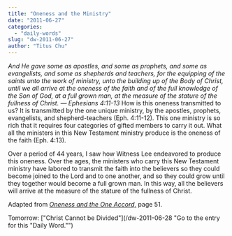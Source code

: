```yaml
---
title: "Oneness and the Ministry"
date: "2011-06-27"
categories: 
  - "daily-words"
slug: "dw-2011-06-27"
author: "Titus Chu"
---
```


_And He gave some as apostles, and some as prophets, and some as evangelists, and some as shepherds and teachers, for the equipping of the saints unto the work of ministry, unto the building up of the Body of Christ, until we all arrive at the oneness of the faith and of the full knowledge of the Son of God, at a full grown man, at the measure of the stature of the fullness of Christ. — Ephesians 4:11-13_ How is this oneness transmitted to us? It is transmitted by the one unique ministry, by the apostles, prophets, evangelists, and shepherd-teachers (Eph. 4:11-12). This one ministry is so rich that it requires four categories of gifted members to carry it out. What all the ministers in this New Testament ministry produce is the oneness of the faith (Eph. 4:13).

Over a period of 44 years, I saw how Witness Lee endeavored to produce this oneness. Over the ages, the ministers who carry this New Testament ministry have labored to transmit the faith into the believers so they could become joined to the Lord and to one another, and so they could grow until they together would become a full grown man. In this way, all the believers will arrive at the measure of the stature of the fullness of Christ.

Adapted from _[Oneness and the One Accord,](/book-oneness "Go to the listing for this book.")_ page 51.

Tomorrow: ["Christ Cannot be Divided"](/dw-2011-06-28 "Go to the entry for this "Daily Word."")
